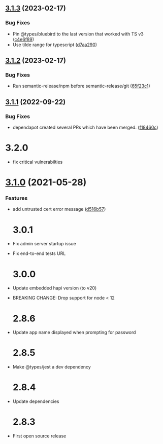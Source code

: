 ## [3.1.3](https://github.com/soundcloud/intervene/compare/v3.1.2...v3.1.3) (2023-02-17)


### Bug Fixes

* Pin @types/bluebird to the last version that worked with TS v3 ([c4e6f89](https://github.com/soundcloud/intervene/commit/c4e6f890cc986ed5e0af4ba8028c632b7579adf4))
* Use tilde range for typescript ([d7aa290](https://github.com/soundcloud/intervene/commit/d7aa29049d43ce5e9eeccc97026c61a37a6ec07a))

## [3.1.2](https://github.com/soundcloud/intervene/compare/v3.1.1...v3.1.2) (2023-02-17)


### Bug Fixes

* Run semantic-release/npm before semantic-release/git ([65f23c1](https://github.com/soundcloud/intervene/commit/65f23c10f082993afab4bbb3be5f6dec6d502585))

## [3.1.1](https://github.com/soundcloud/intervene/compare/v3.1.0...v3.1.1) (2022-09-22)


### Bug Fixes

* dependapot created several PRs which have been merged. ([f18460c](https://github.com/soundcloud/intervene/commit/f18460cda7dac4f616fbfed66531d2da33c73928))

# 3.2.0

- fix critical vulnerabilties

# [3.1.0](https://github.com/soundcloud/intervene/compare/v3.0.1...v3.1.0) (2021-05-28)

### Features

- add untrusted cert error message ([d516b57](https://github.com/soundcloud/intervene/commit/d516b57700bfa80dec3958f9a48f920a12940f13))

  # 3.0.1

- Fix admin server startup issue
- Fix end-to-end tests URL

  # 3.0.0

- Update embedded hapi version (to v20)
- BREAKING CHANGE: Drop support for node < 12

  # 2.8.6

- Update app name displayed when prompting for password

  # 2.8.5

- Make @types/jest a dev dependency

  # 2.8.4

- Update dependencies

  # 2.8.3

- First open source release
